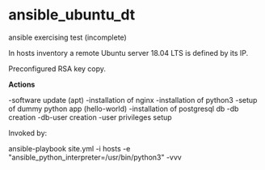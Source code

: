 # ansible_ubuntu_dt
ansible exercising test (incomplete)

In hosts inventory a remote Ubuntu server 18.04 LTS is defined by its IP.

Preconfigured RSA key copy. 

**Actions**

-software update (apt)
-installation of nginx
-installation of python3
-setup of dummy python app (hello-world)
-installation of postgresql db
-db creation
-db-user creation
-user privileges setup

Invoked by:

ansible-playbook site.yml -i hosts -e "ansible_python_interpreter=/usr/bin/python3" -vvv
